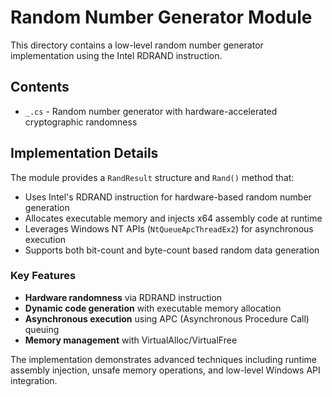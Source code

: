 # Random Number Generator Module

This directory contains a low-level random number generator implementation using the Intel RDRAND instruction.

## Contents

- `_.cs` - Random number generator with hardware-accelerated cryptographic randomness

## Implementation Details

The module provides a `RandResult` structure and `Rand()` method that:

- Uses Intel's RDRAND instruction for hardware-based random number generation
- Allocates executable memory and injects x64 assembly code at runtime
- Leverages Windows NT APIs (`NtQueueApcThreadEx2`) for asynchronous execution
- Supports both bit-count and byte-count based random data generation

### Key Features

- **Hardware randomness** via RDRAND instruction
- **Dynamic code generation** with executable memory allocation
- **Asynchronous execution** using APC (Asynchronous Procedure Call) queuing
- **Memory management** with VirtualAlloc/VirtualFree

The implementation demonstrates advanced techniques including runtime assembly injection, unsafe memory operations, and low-level Windows API integration.